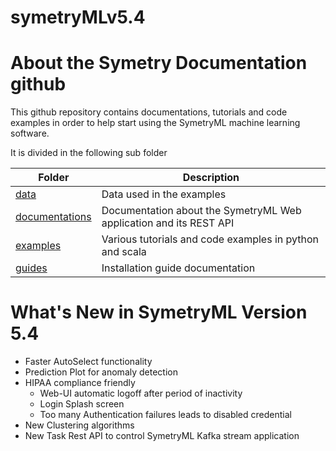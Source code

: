 # symetryMLv5.4

# About the Symetry Documentation github

This github repository contains documentations, tutorials and code examples in order to help start using the SymetryML machine learning software.

It is divided in the following sub folder

| Folder | Description |
|----|----|
| [data](./data) | Data used in the examples |
| [documentations](./documentations) | Documentation about the SymetryML Web application and its REST API |
| [examples](./examples) | Various tutorials and code examples in python and scala |
| [guides](./guides) | Installation guide documentation |


# What's New in SymetryML Version 5.4

* Faster AutoSelect functionality
* Prediction Plot for anomaly detection
* HIPAA compliance friendly
	* Web-UI automatic logoff after period of inactivity
	* Login Splash screen
	* Too many Authentication failures leads to disabled credential
* New Clustering algorithms
* New Task Rest API to control SymetryML Kafka stream application

